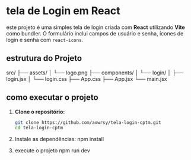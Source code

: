 # tela de Login em React

este projeto é uma simples tela de login criada com **React** utilizando **Vite** como bundler. O formulário inclui campos de usuário e senha, ícones de login e senha com `react-icons`.



## estrutura do Projeto
src/
├── assets/
│ └── logo.png
├── components/
│ └── login/
│ ├── login.jsx
│ └── login.css
├── App.css
├── App.jsx
└── main.jsx

## como executar o projeto
1. **Clone o repositório:**
   ```bash
   git clone https://github.com/axwrsy/tela-login-cptm.git
   cd tela-login-cptm
   
2. Instale as dependências:
   npm install
   
3. execute o projeto
   npm run dev



